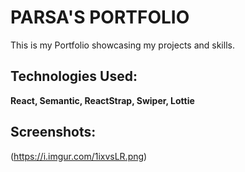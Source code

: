 # PARSA'S PORTFOLIO 

This is my Portfolio showcasing my projects and skills.

## Technologies Used: 

**React, Semantic, ReactStrap, Swiper, Lottie**

## Screenshots:
(https://i.imgur.com/1ixvsLR.png)

